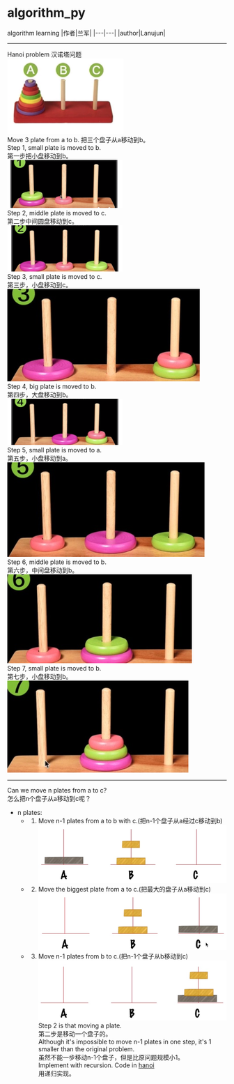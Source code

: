 # algorithm_py
algorithm learning
|作者|兰军|
|---|---|
|author|Lanujun|
****
Hanoi problem
汉诺塔问题  
![image](https://github.com/conglanjun/algorithm_py/blob/master/image/1.1.png)  
Move 3 plate from a to b.
把三个盘子从a移动到b。  
Step 1, small plate is moved to b.  
第一步把小盘移动到b。  
![image](https://github.com/conglanjun/algorithm_py/blob/master/image/1.2.png)  
Step 2, middle plate is moved to c.  
第二步中间圆盘移动到c。  
![image](https://github.com/conglanjun/algorithm_py/blob/master/image/1.3.png)  
Step 3, small plate is moved to c.  
第三步，小盘移动到c。  
![image](https://github.com/conglanjun/algorithm_py/blob/master/image/1.4.jpg)  
Step 4, big plate is moved to b.  
第四步，大盘移动到b。  
![image](https://github.com/conglanjun/algorithm_py/blob/master/image/1.5.png)  
Step 5, small plate is moved to a.  
第五步，小盘移动到a。  
![image](https://github.com/conglanjun/algorithm_py/blob/master/image/1.6.jpg)  
Step 6, middle plate is moved to b.  
第六步，中间盘移动到b。  
![image](https://github.com/conglanjun/algorithm_py/blob/master/image/1.7.jpg)  
Step 7, small plate is moved to b.  
第七步，小盘移动到b。  
![image](https://github.com/conglanjun/algorithm_py/blob/master/image/1.8.jpg)  
****
Can we move n plates from a to c?  
怎么把n个盘子从a移动到c呢？  
* n plates:
    * 1. Move n-1 plates from a to b with c.(把n-1个盘子从a经过c移动到b)  
    ![image](https://github.com/conglanjun/algorithm_py/blob/master/image/1.9.jpg)
    * 2. Move the biggest plate from a to c.(把最大的盘子从a移动到c)  
    ![image](https://github.com/conglanjun/algorithm_py/blob/master/image/1.10.jpg)  
    * 3. Move n-1 plates from b to c.(把n-1个盘子从b移动到c)  
    ![image](https://github.com/conglanjun/algorithm_py/blob/master/image/1.11.jpg)  
Step 2 is that moving a plate.  
第二步是移动一个盘子的。  
Although it's impossible to move n-1 plates in one step, it's 1 smaller than the original problem.  
虽然不能一步移动n-1个盘子，但是比原问题规模小1。  
Implement with recursion. Code in [hanoi](https://github.com/conglanjun/algorithm_py/blob/master/algorithm_learning/hanoi.py)  
用递归实现。  

